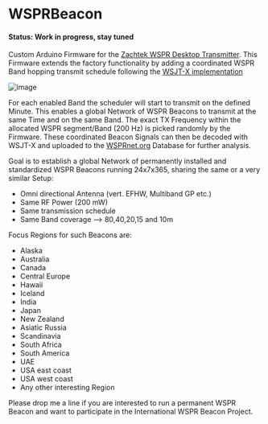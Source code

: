 # WSPRBeacon

#### Status: Work in progress, stay tuned

Custom Arduino Firmware for the [Zachtek WSPR Desktop Transmitter](https://www.zachtek.com/1012).
This Firmware extends the factory functionality by adding a coordinated WSPR Band hopping transmit schedule following the [WSJT-X implementation](https://www.physics.princeton.edu/pulsar/K1JT/wsjtx-doc/wsjtx-main-2.3.0.html#_band_hopping)

![image](https://user-images.githubusercontent.com/75934980/118491568-6cabce00-b71f-11eb-9634-eb7d8e3a8a85.png)

For each enabled Band the scheduler will start to transmit on the defined Minute. This enables a global Network of WSPR Beacons to transmit at the same Time and on the same Band.
The exact TX Frequency within the allocated WSPR segment/Band (200 Hz) is picked randomly by the Firmware. These coordinated Beacon Signals can then be decoded with WSJT-X and uploaded to the [WSPRnet.org](https://wsprnet.org/drupal/) Database for further analysis.

Goal is to establish a global Network of permanently installed and standardized WSPR Beacons running 24x7x365, sharing the same or a very similar Setup:

- Omni directional Antenna (vert. EFHW, Multiband GP etc.)
- Same RF Power (200 mW)
- Same transmission schedule
- Same Band coverage --> 80,40,20,15 and 10m

Focus Regions for such Beacons are:


- Alaska
- Australia
- Canada
- Central Europe
- Hawaii
- Iceland
- India
- Japan
- New Zealand
- Asiatic Russia
- Scandinavia
- South Africa
- South America
- UAE
- USA east coast
- USA west coast
- Any other interesting Region

Please drop me a line if you are interested to run a permanent WSPR Beacon and want to participate in the International WSPR Beacon Project.
